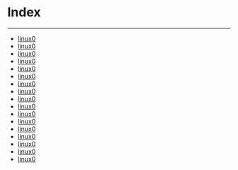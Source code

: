 Index
=====


--------------------

* [linux0](linux0.11内核阅读笔记1.md)
* [linux0](linux0.11内核阅读笔记2.md)
* [linux0](linux0.11内核阅读笔记3.md)
* [linux0](linux0.11内核阅读笔记4.md)
* [linux0](linux0.11内核阅读笔记5.md)
* [linux0](linux0.11内核阅读笔记之buffer.c.md)
* [linux0](linux0.11内核阅读笔记之exec.c.md)
* [linux0](linux0.11内核阅读笔记之exit.c.md)
* [linux0](linux0.11内核阅读笔记之fcntl.c.md)
* [linux0](linux0.11内核阅读笔记之file.md)
* [linux0](linux0.11内核阅读笔记之fork.c.md)
* [linux0](linux0.11内核阅读笔记之malloc.c.md)
* [linux0](linux0.11内核阅读笔记之mm.md)
* [linux0](linux0.11内核阅读笔记之sche.c.md)
* [linux0](linux0.11内核阅读笔记之sys.c.md)
* [linux0](linux0.11内核阅读笔记之字符驱动.md)
* [linux0](linux0.11内核阅读笔记之系统执行流程图.md)

